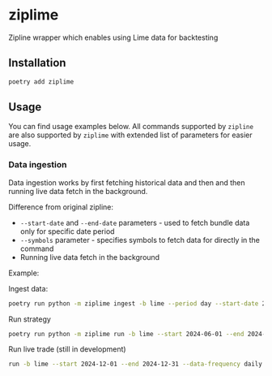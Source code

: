 # ziplime

Zipline wrapper which enables using Lime data for backtesting

## Installation

```Bash
poetry add ziplime
```

## Usage

You can find usage examples below. All commands supported by `zipline` are also supported by `ziplime` with extended
list of parameters for easier usage.

### Data ingestion

Data ingestion works by first fetching historical data and then and then running live data fetch in the background. 

Difference from original zipline:

- `--start-date` and `--end-date` parameters - used to fetch bundle data only for specific date period
- `--symbols` parameter - specifies symbols to fetch data for directly in the command
- Running live data fetch in the background

Example:

Ingest data:
```Bash
poetry run python -m ziplime ingest -b lime --period day --start-date 2024-06-01 --end-date 2024-07-31 --symbols AAPL,TSLA,AMZN
```
Run strategy
```Bash
poetry run python -m ziplime run -b lime --start 2024-06-01 --end 2024-07-31 --data-frequency daily --capital-base 100000 --no-benchmark -f test.py
```

Run live trade (still in development)
```Bash
run -b lime --start 2024-12-01 --end 2024-12-31 --data-frequency daily --capital-base 100000 --no-benchmark --broker lime-trader-sdk -f test_live_trade.py --print-algo
```

